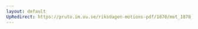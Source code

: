 ```yaml
---
layout: default
UpRedirect: https://pruto.im.uu.se/riksdagen-motions-pdf/1870/mot_1870__ak__224/mot_1870__ak__224-001.pdf
---
```

